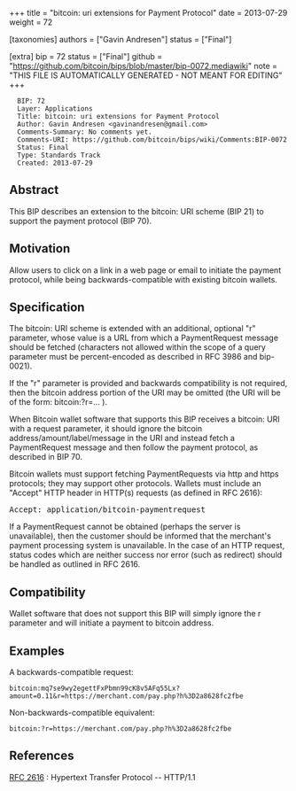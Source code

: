 
+++
title = "bitcoin: uri extensions for Payment Protocol"
date = 2013-07-29
weight = 72

[taxonomies]
authors = ["Gavin Andresen"]
status = ["Final"]

[extra]
bip = 72
status = ["Final"]
github = "https://github.com/bitcoin/bips/blob/master/bip-0072.mediawiki"
note = "THIS FILE IS AUTOMATICALLY GENERATED - NOT MEANT FOR EDITING"
+++

```
  BIP: 72
  Layer: Applications
  Title: bitcoin: uri extensions for Payment Protocol
  Author: Gavin Andresen <gavinandresen@gmail.com>
  Comments-Summary: No comments yet.
  Comments-URI: https://github.com/bitcoin/bips/wiki/Comments:BIP-0072
  Status: Final
  Type: Standards Track
  Created: 2013-07-29
```

<h2>Abstract</h2>


This BIP describes an extension to the bitcoin: URI scheme (BIP 21) to
support the payment protocol (BIP 70).

<h2>Motivation</h2>


Allow users to click on a link in a web page or email to initiate the
payment protocol, while being backwards-compatible with existing
bitcoin wallets.

<h2>Specification</h2>


The bitcoin: URI scheme is extended with an additional, optional
"r" parameter, whose value is a URL from which a PaymentRequest
message should be fetched (characters not allowed within the scope
of a query parameter must be percent-encoded as described in RFC 3986
and bip-0021).

If the "r" parameter is provided and backwards compatibility
is not required, then the bitcoin address portion of the URI may be
omitted (the URI will be of the form: bitcoin:?r=... ).

When Bitcoin wallet software that supports this BIP receives a
bitcoin: URI with a request parameter, it should ignore the bitcoin
address/amount/label/message in the URI and instead fetch a
PaymentRequest message and then follow the payment protocol, as
described in BIP 70.

Bitcoin wallets must support fetching PaymentRequests via http and
https protocols; they may support other protocols. Wallets must
include an "Accept" HTTP header in HTTP(s) requests (as defined
in RFC 2616):

<pre>Accept: application/bitcoin-paymentrequest</pre>

If a PaymentRequest cannot be obtained (perhaps the server is
unavailable), then the customer should be informed that the merchant's
payment processing system is unavailable. In the case of an HTTP
request, status codes which are neither success nor error (such as
redirect) should be handled as outlined in RFC 2616.

<h2>Compatibility</h2>


Wallet software that does not support this BIP will simply ignore the
r parameter and will initiate a payment to bitcoin address.

<h2>Examples</h2>

A backwards-compatible request:
```
bitcoin:mq7se9wy2egettFxPbmn99cK8v5AFq55Lx?amount=0.11&r=https://merchant.com/pay.php?h%3D2a8628fc2fbe
```
Non-backwards-compatible equivalent:
```
bitcoin:?r=https://merchant.com/pay.php?h%3D2a8628fc2fbe
```

<h2>References</h2>


<a href="http://www.w3.org/Protocols/rfc2616/rfc2616.html" target="_blank">RFC 2616</a> : Hypertext Transfer Protocol -- HTTP/1.1
